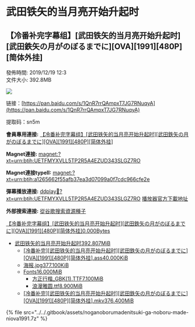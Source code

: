# 武田铁矢的当月亮开始升起时

## 【冷番补完字幕组】\[武田铁矢的当月亮开始升起时]\[武田鉄矢の月がのぼるまでに]\[OVA]\[1991]\[480P]\[简体外挂]

發佈時間: 2019/12/19 12:3\
​文件大小: 392.8MB

![](https://s2.ax1x.com/2019/12/19/QbxtXj.jpg)

链接：[https://pan.baidu.com/s/1QnR7rrQAmpxT7JG7RNuqyA](https://pan.baidu.com/s/1QnR7rrQAmpxT7JG7RNuqyA)

提取码：sn5m

**會員專用連接:** [【冷番补完字幕组】\[武田铁矢的当月亮开始升起时\]\[武田鉄矢の月がのぼるまでに\]\[OVA\]\[1991\]\[480P\]\[简体外挂\]](https://dl.dmhy.org/2019/12/19/a1265662f55afb37ea3d07099a0f7cdc966cfe2e.torrent)

**Magnet連接:** [magnet:?xt=urn:btih:UETFMYXVLL5TP2R5A4EZUD343SLGZ7RO](https://magnet/?xt=urn:btih:UETFMYXVLL5TP2R5A4EZUD343SLGZ7RO\&dn=\&tr=http%3A%2F%2F104.238.198.186%3A8000%2Fannounce\&tr=udp%3A%2F%2F104.238.198.186%3A8000%2Fannounce\&tr=http%3A%2F%2Ftracker.openbittorrent.com%3A80%2Fannounce\&tr=udp%3A%2F%2Ftracker3.itzmx.com%3A6961%2Fannounce\&tr=http%3A%2F%2Ftracker4.itzmx.com%3A2710%2Fannounce\&tr=http%3A%2F%2Ftracker.publicbt.com%3A80%2Fannounce\&tr=http%3A%2F%2Ftracker.prq.to%2Fannounce\&tr=http%3A%2F%2Fopen.acgtracker.com%3A1096%2Fannounce\&tr=https%3A%2F%2Ft-115.rhcloud.com%2Fonly\_for\_ylbud\&tr=http%3A%2F%2Ftracker1.itzmx.com%3A8080%2Fannounce\&tr=http%3A%2F%2Ftracker2.itzmx.com%3A6961%2Fannounce\&tr=udp%3A%2F%2Ftracker1.itzmx.com%3A8080%2Fannounce\&tr=udp%3A%2F%2Ftracker2.itzmx.com%3A6961%2Fannounce\&tr=udp%3A%2F%2Ftracker3.itzmx.com%3A6961%2Fannounce\&tr=udp%3A%2F%2Ftracker4.itzmx.com%3A2710%2Fannounce)

**Magnet連接typeII:** [magnet:?xt=urn:btih:a1265662f55afb37ea3d07099a0f7cdc966cfe2e](https://magnet/?xt=urn:btih:a1265662f55afb37ea3d07099a0f7cdc966cfe2e)

**彈幕播放連接:** [ddplay:magnet:?xt=urn:btih:UETFMYXVLL5TP2R5A4EZUD343SLGZ7RO](ddplay:magnet:?xt=urn:btih:UETFMYXVLL5TP2R5A4EZUD343SLGZ7RO\&dn=\&tr=http%3A%2F%2F104.238.198.186%3A8000%2Fannounce\&tr=udp%3A%2F%2F104.238.198.186%3A8000%2Fannounce\&tr=http%3A%2F%2Ftracker.openbittorrent.com%3A80%2Fannounce\&tr=udp%3A%2F%2Ftracker3.itzmx.com%3A6961%2Fannounce\&tr=http%3A%2F%2Ftracker4.itzmx.com%3A2710%2Fannounce\&tr=http%3A%2F%2Ftracker.publicbt.com%3A80%2Fannounce\&tr=http%3A%2F%2Ftracker.prq.to%2Fannounce\&tr=http%3A%2F%2Fopen.acgtracker.com%3A1096%2Fannounce\&tr=https%3A%2F%2Ft-115.rhcloud.com%2Fonly\_for\_ylbud\&tr=http%3A%2F%2Ftracker1.itzmx.com%3A8080%2Fannounce\&tr=http%3A%2F%2Ftracker2.itzmx.com%3A6961%2Fannounce\&tr=udp%3A%2F%2Ftracker1.itzmx.com%3A8080%2Fannounce\&tr=udp%3A%2F%2Ftracker2.itzmx.com%3A6961%2Fannounce\&tr=udp%3A%2F%2Ftracker3.itzmx.com%3A6961%2Fannounce\&tr=udp%3A%2F%2Ftracker4.itzmx.com%3A2710%2Fannounce) [播放器官方下載地址](http://www.dandanplay.com/?from=dmhy)

**外部搜索連接:** [從谷歌搜索資源種子](https://www.google.com/search?oe=utf-8\&q=a1265662f55afb37ea3d07099a0f7cdc966cfe2e)

[【冷番补完字幕组】\[武田铁矢的当月亮开始升起时\]\[武田鉄矢の月がのぼるまでに\]\[OVA\]\[1991\]\[480P\]\[简体外挂\]0.000Bytes](https://share.dmhy.org/topics/view/531382\_OVA\_1991\_480P.html)

* [武田铁矢的当月亮开始升起时392.807MiB](https://share.dmhy.org/topics/view/531382\_OVA\_1991\_480P.html)
  * [\[冷番补完\]\[武田铁矢的当月亮开始升起时\]\[武田鉄矢の月がのぼるまでに\]\[OVA\]\[1991\]\[480P\]\[简体外挂\].ass40.000KiB](https://share.dmhy.org/topics/view/531382\_OVA\_1991\_480P.html)
  * [海报.jpg377.100KiB](https://share.dmhy.org/topics/view/531382\_OVA\_1991\_480P.html)
  * [Fonts16.000MiB](https://share.dmhy.org/topics/view/531382\_OVA\_1991\_480P.html)
    * [方正行楷\_GBK(1).TTF7.100MiB](https://share.dmhy.org/topics/view/531382\_OVA\_1991\_480P.html)
    * [浪漫雅圆.ttf8.900MiB](https://share.dmhy.org/topics/view/531382\_OVA\_1991\_480P.html)
  * [\[冷番补完\]\[武田铁矢的当月亮开始升起时\]\[武田鉄矢の月がのぼるまでに\]\[OVA\]\[1991\]\[480P\]\[简体外挂\].mkv376.400MiB](https://share.dmhy.org/topics/view/531382\_OVA\_1991\_480P.html)​​

{% file src="../../.gitbook/assets/noganoborumadenitsuki-ga-noboru-made-niova1991.7z" %}
